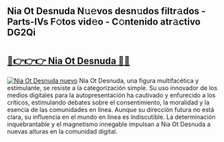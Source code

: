 ## Nia Ot Desnuda N𝚞𝚎vos desn𝚞dos filtr𝚊dos - Parts-IVs F𝚘tos vid𝚎o - C𝚘ntenido atr𝚊ctivo DG2Qi

# <h2><a href="http://mb7rwze.tromn.icu/?c=Nia+Ot+Desnuda">🔗👉👉👉 Nia Ot Desnuda 🔗🔗</a></h2>

[![Nia Ot Desnuda nuevo](https://i.imgur.com/pEAQMta.gif)](http://mb7rwze.tromn.icu/?c=Nia+Ot+Desnuda)
Nia Ot Desnuda, una figura multifacética y estimulante, se resiste a la categorización simple. Su uso innovador de los medios digitales para la autopresentación ha cautivado y enfurecido a los críticos, estimulando debates sobre el consentimiento, la moralidad y la esencia de las comunidades en línea. Aunque su dirección futura no está clara, su influencia en el mundo en línea es indiscutible. La determinación inquebrantable y el magnetismo innegable impulsan a Nia Ot Desnuda a nuevas alturas en la comunidad digital.
